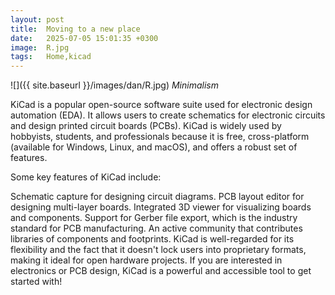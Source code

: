 ```yaml
---
layout: post
title:  Moving to a new place
date:   2025-07-05 15:01:35 +0300
image:  R.jpg
tags:   Home,kicad
---
```

![]({{ site.baseurl }}/images/dan/R.jpg)
*Minimalism*

KiCad is a popular open-source software suite used for electronic design automation (EDA). It allows users to create schematics for electronic circuits and design printed circuit boards (PCBs). KiCad is widely used by hobbyists, students, and professionals because it is free, cross-platform (available for Windows, Linux, and macOS), and offers a robust set of features.

Some key features of KiCad include:

Schematic capture for designing circuit diagrams.
PCB layout editor for designing multi-layer boards.
Integrated 3D viewer for visualizing boards and components.
Support for Gerber file export, which is the industry standard for PCB manufacturing.
An active community that contributes libraries of components and footprints.
KiCad is well-regarded for its flexibility and the fact that it doesn't lock users into proprietary formats, making it ideal for open hardware projects. If you are interested in electronics or PCB design, KiCad is a powerful and accessible tool to get started with!
